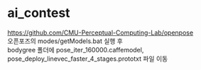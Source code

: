 # ai_contest
https://github.com/CMU-Perceptual-Computing-Lab/openpose  
오픈포즈의 modes/getModels.bat 실행 후  
bodygree 폴더에 pose_iter_160000.caffemodel, pose_deploy_linevec_faster_4_stages.prototxt 파일 이동  
